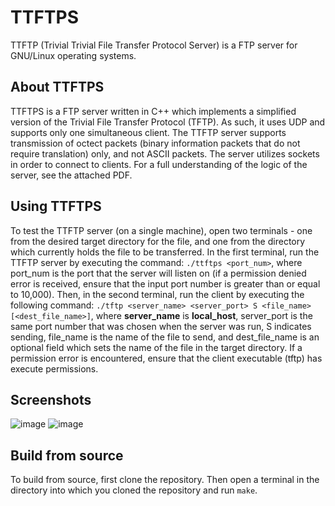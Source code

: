 # TTFTPS
 
TTFTP (Trivial Trivial File Transfer Protocol Server) is a FTP server for GNU/Linux operating systems.

## About TTFTPS

TTFTPS is a FTP server written in C++ which implements a simplified version of the Trivial File Transfer Protocol (TFTP). As such, it uses UDP and supports only one simultaneous client. The TTFTP server supports transmission of octect packets (binary information packets that do not require translation) only, and not ASCII packets. The server utilizes sockets in order to connect to clients. For a full understanding of the logic of the server, see the attached PDF.

## Using TTFTPS

To test the TTFTP server (on a single machine), open two terminals - one from the desired target directory for the file, and one from the directory which currently holds the file to be transferred. In the first terminal, run the TTFTP server by executing the command: `./ttftps <port_num>`, where port_num is the port that the server will listen on (if a permission denied error is received, ensure that the input port number is greater than or equal to 10,000). Then, in the second terminal, run the client by executing the following command: `./tftp <server_name> <server_port> S <file_name> [<dest_file_name>]`, where **server_name** is **local_host**, server_port is the same port number that was chosen when the server was run, S indicates sending, file_name is the name of the file to send, and dest_file_name is an optional field which sets the name of the file in the target directory. If a permission error is encountered, ensure that the client executable (tftp) has execute permissions.

## Screenshots

![image](https://user-images.githubusercontent.com/47844685/130356657-0b8dd514-e9ad-48f2-afaa-2893b634afd2.png)
![image](https://user-images.githubusercontent.com/47844685/130356686-d0a712ea-c4e9-4514-9ea0-08c1e5e8d5cb.png)

## Build from source

To build from source, first clone the repository. Then open a terminal in the directory into which you cloned the repository and run `make`.
